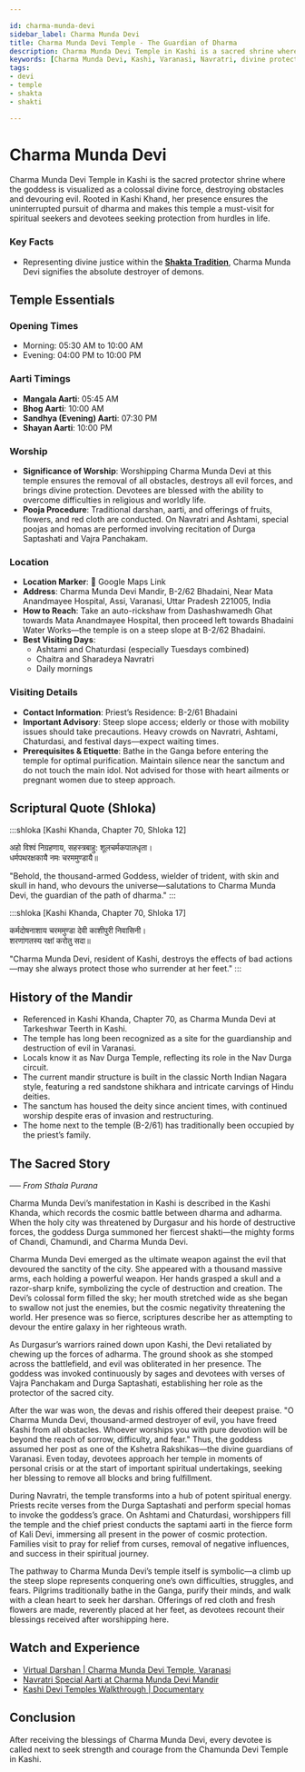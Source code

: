 ```yaml
---

id: charma-munda-devi
sidebar_label: Charma Munda Devi 
title: Charma Munda Devi Temple - The Guardian of Dharma
description: Charma Munda Devi Temple in Kashi is a sacred shrine where the goddess, a colossal divine force, is revered for destroying obstacles and protecting devotees.
keywords: [Charma Munda Devi, Kashi, Varanasi, Navratri, divine protection]
tags:
- devi
- temple
- shakta
- shakti

---
```


# Charma Munda Devi 

Charma Munda Devi Temple in Kashi is the sacred protector shrine where the goddess is visualized as a colossal divine force, destroying obstacles and devouring evil. Rooted in Kashi Khand, her presence ensures the uninterrupted pursuit of dharma and makes this temple a must-visit for spiritual seekers and devotees seeking protection from hurdles in life.

### Key Facts
- Representing divine justice within the **[Shakta Tradition](/temples/tags/shakta-tradition)**, Charma Munda Devi signifies the absolute destroyer of demons.

## Temple Essentials

### Opening Times

  * Morning: 05:30 AM to 10:00 AM
  * Evening: 04:00 PM to 10:00 PM

### Aarti Timings

  * **Mangala Aarti**: 05:45 AM
  * **Bhog Aarti**: 10:00 AM
  * **Sandhya (Evening) Aarti**: 07:30 PM
  * **Shayan Aarti**: 10:00 PM

### Worship

  * **Significance of Worship**: Worshipping Charma Munda Devi at this temple ensures the removal of all obstacles, destroys all evil forces, and brings divine protection. Devotees are blessed with the ability to overcome difficulties in religious and worldly life.
  * **Pooja Procedure**: Traditional darshan, aarti, and offerings of fruits, flowers, and red cloth are conducted. On Navratri and Ashtami, special poojas and homas are performed involving recitation of Durga Saptashati and Vajra Panchakam.

### Location

  * **Location Marker**: 📍 Google Maps Link
  * **Address**: Charma Munda Devi Mandir, B-2/62 Bhadaini, Near Mata Anandmayee Hospital, Assi, Varanasi, Uttar Pradesh 221005, India
  * **How to Reach**: Take an auto-rickshaw from Dashashwamedh Ghat towards Mata Anandmayee Hospital, then proceed left towards Bhadaini Water Works—the temple is on a steep slope at B-2/62 Bhadaini.
  * **Best Visiting Days**:
      * Ashtami and Chaturdasi (especially Tuesdays combined)
      * Chaitra and Sharadeya Navratri
      * Daily mornings

### Visiting Details

  * **Contact Information**: Priest’s Residence: B-2/61 Bhadaini
  * **Important Advisory**: Steep slope access; elderly or those with mobility issues should take precautions. Heavy crowds on Navratri, Ashtami, Chaturdasi, and festival days—expect waiting times.
  * **Prerequisites & Etiquette**: Bathe in the Ganga before entering the temple for optimal purification. Maintain silence near the sanctum and do not touch the main idol. Not advised for those with heart ailments or pregnant women due to steep approach.

## Scriptural Quote (Shloka)

:::shloka [Kashi Khanda, Chapter 70, Shloka 12]

अहो विश्वं निग्रहणाय, सहस्त्रबाहु: शूलचर्मकपालधृता। <br/>
धर्मपथरक्षकायै नमः चरममुण्डायै॥

"Behold, the thousand-armed Goddess, wielder of trident, with skin and skull in hand, who devours the universe—salutations to Charma Munda Devi, the guardian of the path of dharma."
:::



:::shloka [Kashi Khanda, Chapter 70, Shloka 17]

कर्मदोषनाशाय चरममुण्डा देवी काशीपुरी निवासिनी। <br/>
शरणागतस्य रक्षां करोतु सदा॥

"Charma Munda Devi, resident of Kashi, destroys the effects of bad actions—may she always protect those who surrender at her feet."
:::

## History of the Mandir

  * Referenced in Kashi Khanda, Chapter 70, as Charma Munda Devi at Tarkeshwar Teerth in Kashi.
  * The temple has long been recognized as a site for the guardianship and destruction of evil in Varanasi.
  * Locals know it as Nav Durga Temple, reflecting its role in the Nav Durga circuit.
  * The current mandir structure is built in the classic North Indian Nagara style, featuring a red sandstone shikhara and intricate carvings of Hindu deities.
  * The sanctum has housed the deity since ancient times, with continued worship despite eras of invasion and restructuring.
  * The home next to the temple (B-2/61) has traditionally been occupied by the priest’s family.

## The Sacred Story

*── From Sthala Purana*

Charma Munda Devi’s manifestation in Kashi is described in the Kashi Khanda, which records the cosmic battle between dharma and adharma. When the holy city was threatened by Durgasur and his horde of destructive forces, the goddess Durga summoned her fiercest shakti—the mighty forms of Chandi, Chamundi, and Charma Munda Devi.

Charma Munda Devi emerged as the ultimate weapon against the evil that devoured the sanctity of the city. She appeared with a thousand massive arms, each holding a powerful weapon. Her hands grasped a skull and a razor-sharp knife, symbolizing the cycle of destruction and creation. The Devi’s colossal form filled the sky; her mouth stretched wide as she began to swallow not just the enemies, but the cosmic negativity threatening the world. Her presence was so fierce, scriptures describe her as attempting to devour the entire galaxy in her righteous wrath.

As Durgasur’s warriors rained down upon Kashi, the Devi retaliated by chewing up the forces of adharma. The ground shook as she stomped across the battlefield, and evil was obliterated in her presence. The goddess was invoked continuously by sages and devotees with verses of Vajra Panchakam and Durga Saptashati, establishing her role as the protector of the sacred city.

After the war was won, the devas and rishis offered their deepest praise. "O Charma Munda Devi, thousand-armed destroyer of evil, you have freed Kashi from all obstacles. Whoever worships you with pure devotion will be beyond the reach of sorrow, difficulty, and fear." Thus, the goddess assumed her post as one of the Kshetra Rakshikas—the divine guardians of Varanasi. Even today, devotees approach her temple in moments of personal crisis or at the start of important spiritual undertakings, seeking her blessing to remove all blocks and bring fulfillment.

During Navratri, the temple transforms into a hub of potent spiritual energy. Priests recite verses from the Durga Saptashati and perform special homas to invoke the goddess’s grace. On Ashtami and Chaturdasi, worshippers fill the temple and the chief priest conducts the saptami aarti in the fierce form of Kali Devi, immersing all present in the power of cosmic protection. Families visit to pray for relief from curses, removal of negative influences, and success in their spiritual journey.

The pathway to Charma Munda Devi’s temple itself is symbolic—a climb up the steep slope represents conquering one’s own difficulties, struggles, and fears. Pilgrims traditionally bathe in the Ganga, purify their minds, and walk with a clean heart to seek her darshan. Offerings of red cloth and fresh flowers are made, reverently placed at her feet, as devotees recount their blessings received after worshipping here.

## Watch and Experience

  * [Virtual Darshan | Charma Munda Devi Temple, Varanasi](https://www.youtube.com/watch?v=nRrw2_US3yc)
  * [Navratri Special Aarti at Charma Munda Devi Mandir](https://www.youtube.com/watch?v=HY-Z3pvPaBU)
  * [Kashi Devi Temples Walkthrough | Documentary](https://www.youtube.com/watch?v=SEC_Dim9WPU)

## Conclusion

After receiving the blessings of Charma Munda Devi, every devotee is called next to seek strength and courage from the Chamunda Devi Temple in Kashi.